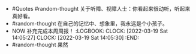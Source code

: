 - #Quotes #random-thought 关于听障、视障人士：你看起来很动听，听起来真好看。
- #random-thought 在自己的记忆中、想象里，我永远是个小孩子。
- NOW 补充完成本周周报！
  :LOGBOOK:
  CLOCK: [2022-03-19 Sat 14:05:27]
  CLOCK: [2022-03-19 Sat 14:05:30]
  :END:
- #random-thought 果然